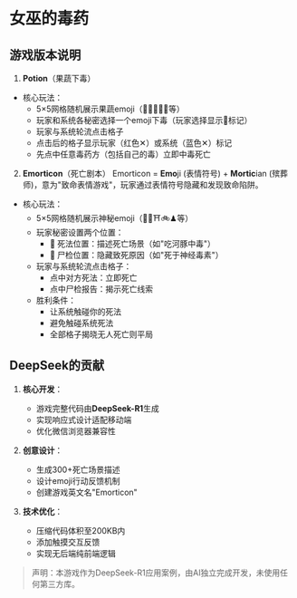 # 女巫的毒药

## 游戏版本说明

1. **Potion**（果蔬下毒）
- 核心玩法：
  * 5×5网格随机展示果蔬emoji（🍏🍌🍈🥥🌾等）
  * 玩家和系统各秘密选择一个emoji下毒（玩家选择显示🧪标记）
  * 玩家与系统轮流点击格子
  * 点击后的格子显示玩家（红色✕）或系统（蓝色✕）标记
  * 先点中任意毒药方（包括自己的毒）立即中毒死亡

2. **Emorticon**（死亡剧本）
Emorticon = **Emo**ji (表情符号) + **Mortic**ian (殡葬师)，意为"致命表情游戏"，玩家通过表情符号隐藏和发现致命陷阱。
- 核心玩法：
  * 5×5网格随机展示神秘emoji（🏦🔮⛩🚲♟等）
  * 玩家秘密设置两个位置：
    - 🧪 死法位置：描述死亡场景（如"吃河豚中毒"）
    - 📜 尸检位置：隐藏致死原因（如"死于神经毒素"）
  * 玩家与系统轮流点击格子：
    - 点中对方死法：立即死亡
    - 点中尸检报告：揭示死亡线索
  * 胜利条件：
    - 让系统触碰你的死法
    - 避免触碰系统死法
    - 全部格子揭晓无人死亡则平局

## DeepSeek的贡献
1. **核心开发**：
   - 游戏完整代码由**DeepSeek-R1**生成
   - 实现响应式设计适配移动端
   - 优化微信浏览器兼容性

2. **创意设计**：
   - 生成300+死亡场景描述
   - 设计emoji行动反馈机制
   - 创建游戏英文名"Emorticon"

3. **技术优化**：
   - 压缩代码体积至200KB内
   - 添加触摸交互反馈
   - 实现无后端纯前端逻辑

> 声明：本游戏作为DeepSeek-R1应用案例，由AI独立完成开发，未使用任何第三方库。
